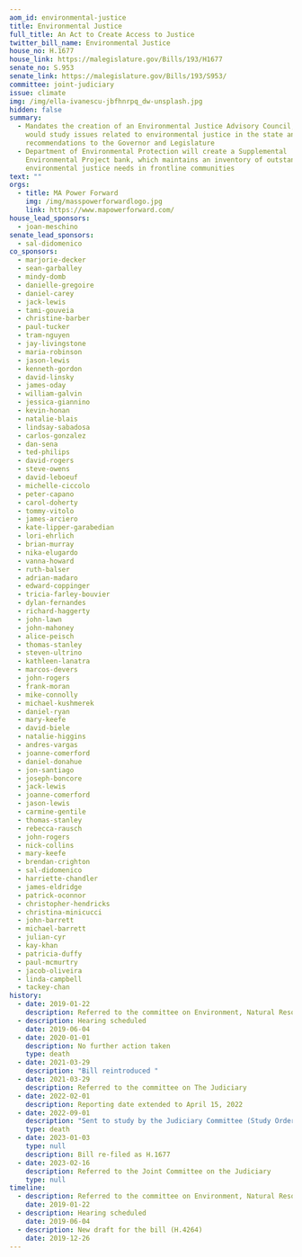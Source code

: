```yaml
---
aom_id: environmental-justice
title: Environmental Justice
full_title: An Act to Create Access to Justice
twitter_bill_name: Environmental Justice
house_no: H.1677
house_link: https://malegislature.gov/Bills/193/H1677
senate_no: S.953
senate_link: https://malegislature.gov/Bills/193/S953/
committee: joint-judiciary
issue: climate
img: /img/ella-ivanescu-jbfhnrpq_dw-unsplash.jpg
hidden: false
summary:
  - Mandates the creation of an Environmental Justice Advisory Council, which
    would study issues related to environmental justice in the state and provide
    recommendations to the Governor and Legislature
  - Department of Environmental Protection will create a Supplemental
    Environmental Project bank, which maintains an inventory of outstanding
    environmental justice needs in frontline communities
text: ""
orgs:
  - title: MA Power Forward
    img: /img/masspowerforwardlogo.jpg
    link: https://www.mapowerforward.com/
house_lead_sponsors:
  - joan-meschino
senate_lead_sponsors:
  - sal-didomenico
co_sponsors:
  - marjorie-decker
  - sean-garballey
  - mindy-domb
  - danielle-gregoire
  - daniel-carey
  - jack-lewis
  - tami-gouveia
  - christine-barber
  - paul-tucker
  - tram-nguyen
  - jay-livingstone
  - maria-robinson
  - jason-lewis
  - kenneth-gordon
  - david-linsky
  - james-oday
  - william-galvin
  - jessica-giannino
  - kevin-honan
  - natalie-blais
  - lindsay-sabadosa
  - carlos-gonzalez
  - dan-sena
  - ted-philips
  - david-rogers
  - steve-owens
  - david-leboeuf
  - michelle-ciccolo
  - peter-capano
  - carol-doherty
  - tommy-vitolo
  - james-arciero
  - kate-lipper-garabedian
  - lori-ehrlich
  - brian-murray
  - nika-elugardo
  - vanna-howard
  - ruth-balser
  - adrian-madaro
  - edward-coppinger
  - tricia-farley-bouvier
  - dylan-fernandes
  - richard-haggerty
  - john-lawn
  - john-mahoney
  - alice-peisch
  - thomas-stanley
  - steven-ultrino
  - kathleen-lanatra
  - marcos-devers
  - john-rogers
  - frank-moran
  - mike-connolly
  - michael-kushmerek
  - daniel-ryan
  - mary-keefe
  - david-biele
  - natalie-higgins
  - andres-vargas
  - joanne-comerford
  - daniel-donahue
  - jon-santiago
  - joseph-boncore
  - jack-lewis
  - joanne-comerford
  - jason-lewis
  - carmine-gentile
  - thomas-stanley
  - rebecca-rausch
  - john-rogers
  - nick-collins
  - mary-keefe
  - brendan-crighton
  - sal-didomenico
  - harriette-chandler
  - james-eldridge
  - patrick-oconnor
  - christopher-hendricks
  - christina-minicucci
  - john-barrett
  - michael-barrett
  - julian-cyr
  - kay-khan
  - patricia-duffy
  - paul-mcmurtry
  - jacob-oliveira
  - linda-campbell
  - tackey-chan
history:
  - date: 2019-01-22
    description: Referred to the committee on Environment, Natural Resources and Agriculture
  - description: Hearing scheduled
    date: 2019-06-04
  - date: 2020-01-01
    description: No further action taken
    type: death
  - date: 2021-03-29
    description: "Bill reintroduced "
  - date: 2021-03-29
    description: Referred to the committee on The Judiciary
  - date: 2022-02-01
    description: Reporting date extended to April 15, 2022
  - date: 2022-09-01
    description: "Sent to study by the Judiciary Committee (Study Order: H.5170)"
    type: death
  - date: 2023-01-03
    type: null
    description: Bill re-filed as H.1677
  - date: 2023-02-16
    description: Referred to the Joint Committee on the Judiciary
    type: null
timeline:
  - description: Referred to the committee on Environment, Natural Resources and Agriculture
    date: 2019-01-22
  - description: Hearing scheduled
    date: 2019-06-04
  - description: New draft for the bill (H.4264)
    date: 2019-12-26
---
```

